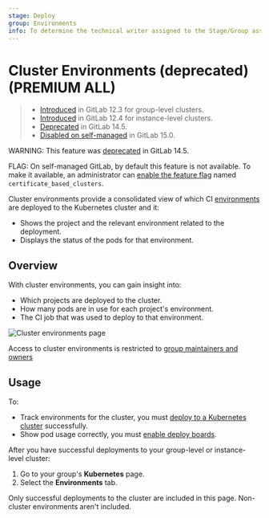 ```yaml
---
stage: Deploy
group: Environments
info: To determine the technical writer assigned to the Stage/Group associated with this page, see https://about.gitlab.com/handbook/product/ux/technical-writing/#assignments
---
```


# Cluster Environments (deprecated) **(PREMIUM ALL)**

> - [Introduced](https://gitlab.com/gitlab-org/gitlab/-/issues/13392) in GitLab 12.3 for group-level clusters.
> - [Introduced](https://gitlab.com/gitlab-org/gitlab/-/issues/14809) in GitLab 12.4 for instance-level clusters.
> - [Deprecated](https://gitlab.com/groups/gitlab-org/configure/-/epics/8) in GitLab 14.5.
> - [Disabled on self-managed](https://gitlab.com/gitlab-org/gitlab/-/issues/353410) in GitLab 15.0.

WARNING:
This feature was [deprecated](https://gitlab.com/groups/gitlab-org/configure/-/epics/8) in GitLab 14.5.

FLAG:
On self-managed GitLab, by default this feature is not available. To make it available, an administrator can [enable the feature flag](../../administration/feature_flags.md) named `certificate_based_clusters`.

Cluster environments provide a consolidated view of which CI [environments](../../ci/environments/index.md) are
deployed to the Kubernetes cluster and it:

- Shows the project and the relevant environment related to the deployment.
- Displays the status of the pods for that environment.

## Overview

With cluster environments, you can gain insight into:

- Which projects are deployed to the cluster.
- How many pods are in use for each project's environment.
- The CI job that was used to deploy to that environment.

![Cluster environments page](img/cluster_environments_table_v12_3.png)

Access to cluster environments is restricted to
[group maintainers and owners](../permissions.md#group-members-permissions)

## Usage

To:

- Track environments for the cluster, you must
  [deploy to a Kubernetes cluster](../project/clusters/deploy_to_cluster.md)
  successfully.
- Show pod usage correctly, you must
  [enable deploy boards](../project/deploy_boards.md#enabling-deploy-boards).

After you have successful deployments to your group-level or instance-level cluster:

1. Go to your group's **Kubernetes** page.
1. Select the **Environments** tab.

Only successful deployments to the cluster are included in this page.
Non-cluster environments aren't included.
